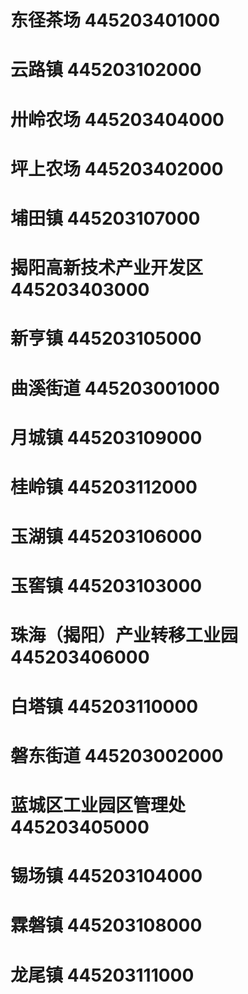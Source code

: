 # 东径茶场 445203401000
# 云路镇 445203102000
# 卅岭农场 445203404000
# 坪上农场 445203402000
# 埔田镇 445203107000
# 揭阳高新技术产业开发区 445203403000
# 新亨镇 445203105000
# 曲溪街道 445203001000
# 月城镇 445203109000
# 桂岭镇 445203112000
# 玉湖镇 445203106000
# 玉窖镇 445203103000
# 珠海（揭阳）产业转移工业园 445203406000
# 白塔镇 445203110000
# 磐东街道 445203002000
# 蓝城区工业园区管理处 445203405000
# 锡场镇 445203104000
# 霖磐镇 445203108000
# 龙尾镇 445203111000
